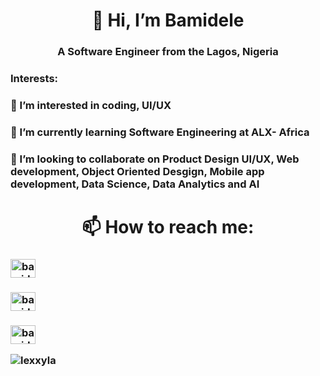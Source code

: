 <h1 align="center">👋 Hi, I’m Bamidele
<h3 align="center">A Software Engineer from the Lagos, Nigeria</h3>

<h3 align="left">Interests:</h3>

<p align="left">
<h3 align="left"> 👀 I’m interested in coding, UI/UX
<h3 align="left">🌱 I’m currently learning Software Engineering at ALX- Africa
<h3 align="left"> 💞️ I’m looking to collaborate on Product Design UI/UX, Web development, Object Oriented Desgign, Mobile app development, Data Science, Data Analytics and AI

  
<h1 align="center">📫 How to reach me:</h3>
<p align="left">
<h3 align="left"><a href="https://www.linkedin.com/in/bamidele-adefolaju-190ab5b5/" target="blank"><img align="center" src="https://raw.githubusercontent.com/rahuldkjain/github-profile-readme-generator/master/src/images/icons/Social/linked-in-alt.svg" alt="bamidele-adefolaju" height="30" width="40" /></a>
<h3 align="left"><a href="https://www.twitter.com/lexxyla" target="blank"><img align="center" src="https://raw.githubusercontent.com/rahuldkjain/github-profile-readme-generator/master/src/images/icons/Social/twitter.svg" alt="bamidele-adefolaju" height="30" width="40" /></a>
<h3 align="left"><a href="https://www.instagram.com/olamidelealexxy" target="blank"><img align="center" src="https://raw.githubusercontent.com/rahuldkjain/github-profile-readme-generator/master/src/images/icons/Social/instagram.svg" alt="bamidele-adefolaju" height="30" width="40" /></a>


<p><img align="center" src="https://github-readme-stats.vercel.app/api/top-langs?username=lexxyla&show_icons=true&locale=en&layout=compact" alt="lexxyla" /></p>
<!---
Lexxyla/Lexxyla is a ✨ special ✨ repository because its `README.md` (this file) appears on your GitHub profile.
You can click the Preview link to take a look at your changes.
--->
